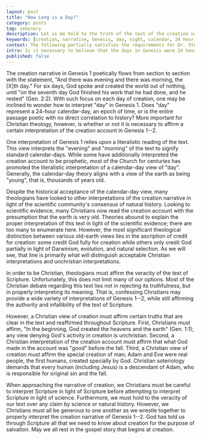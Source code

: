 ```yaml
---
layout: post
title: "How Long is a Day?"
category: posts
tag: seminary
description: Let us be hold to the truth of the text of the creation narrative while being generous with each other as we wrestle together for the proper interpretation.
keywords: [creation, narrative, Genesis, day, night, calendar, 24 hour, Darwinism, evolution]
context: The following partially satisfies the requirements for Dr. Steven McKinion's Christian Theology I class at Southeastern Baptist Theological Seminary.
intro: Is it necessary to believe that the days in Genesis were 24 hour days?
published: false
---
```


The creation narrative in Genesis 1 poetically flows from section to section with the statement, "And there was evening and there was morning, the [X]th day." For six days, God spoke and created the world out of nothing, until "on the seventh day God finished his work that he had done, and he rested" (Gen. 2:2). With such focus on each day of creation, one may be inclined to wonder how to interpret "day" in Genesis 1. Does "day" represent a 24-hour calendar-day, an epoch of time, or is the entire passage poetic with no direct correlation to history? More important for Christian theology, however, is whether or not it is necessary to affirm a certain interpretation of the creation account in Genesis 1--2.

One interpretation of Genesis 1 relies upon a literalistic reading of the text. This view interprets the "evening" and "morning" of the text to signify standard calendar-days. While some have additionally interpreted the creation account to be prophetic, most of the Church for centuries has promoted the literalistic interpretation of a calendar-day view of "day". Generally, the calendar-day theory aligns with a view of the earth as being "young", that is, thousands of years old.

Despite the historical acceptance of the calendar-day view, many theologians have looked to other interpretations of the creation narrative in light of the scientific community's consensus of natural history. Looking to scientific evidence, many Christians now read the creation account with the presumption that the earth is very old. Theories abound to explain the proper interpretation of this text in light of the scientific evidence; there are too many to enumerate here. However, the most significant theological distinction between various old-earth views lies in the ascription of credit for creation: some credit God fully for creation while others only credit God partially in light of Darwinism, evolution, and natural selection. As we will see, that line is primarily what will distinguish acceptable Christian interpretations and unchristian interpretations.

In order to be Christian, theologians must affirm the veracity of the text of Scripture. Unfortunately, this does not limit many of our options. Most of the Christian debate regarding this text lies not in rejecting its truthfulness, but in properly interpreting its meaning. That is, confessing Christians may provide a wide variety of interpretations of Genesis 1--2, while still affirming the authority and infallibility of the text of Scripture. 

However, a Christian view of creation must affirm certain truths that are clear in the text and reaffirmed throughout Scripture. First, Christians must affirm, "In the beginning, God created the heavens and the earth" (Gen. 1:1); any view denying God's activity in creation is unchristian. Second, a Christian interpretation of the creation account must affirm that what God made in the account was "good" before the fall. Third, a Christian view of creation must affirm the special creation of man; Adam and Eve were real people, the first humans, created specially by God. Christian soteriology demands that every human (including Jesus) is a descendant of Adam, who is responsible for original sin and the fall. 

When approaching the narrative of creation, we Christians must be careful to interpret Scripture in light of Scripture before attempting to interpret Scripture in light of science. Furthermore, we must hold to the veracity of our text over any claim by science or natural history. However, we Christians must all be generous to one another as we wrestle together to properly interpret the creation narrative of Genesis 1--2. God has told us through Scripture all that we need to know about creation for the purpose of salvation. May we all rest in the gospel story that begins at creation.
